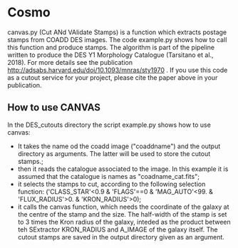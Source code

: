 # Cosmo
canvas.py (Cut ANd VAlidate Stamps) is a function which extracts postage stamps from COADD DES images. The code example.py shows how to call this function and produce stamps. 
The algorithm is part of the pipeline written to produce the DES Y1 Morphology Catalogue (Tarsitano et al., 2018). For more details see the publication http://adsabs.harvard.edu/doi/10.1093/mnras/sty1970 .
If you use this code as a cutout service for your project, please cite the paper above in your publication.

## How to use CANVAS
In the DES_cutouts directory the script example.py shows how to use canvas:
* It takes the name od the coadd image ("coaddname") and the output directory as arguments. The latter will be used to store the cutout stamps.;
* then it reads the catalogue associated to the image. In this example it is assumed that the catalogue is names as "coadname_cat.fits";
* it selects the stamps to cut, according to the following selection function: ('CLASS_STAR'<0.9 & 'FLAGS'==0 & 'MAG_AUTO'<99. & 'FLUX_RADIUS'>0. & 'KRON_RADIUS'>0);
* it calls the canvas function, which needs the coordinate of the galaxy at the centre of the stamp and the size. The half-width of the stamp is set to 3 times the Kron radius of the galaxy, inteded as the product between teh SExtractor KRON_RADIUS and A_IMAGE of the galaxy itself. The cutout stamps are saved in the output directory given as an argument.
